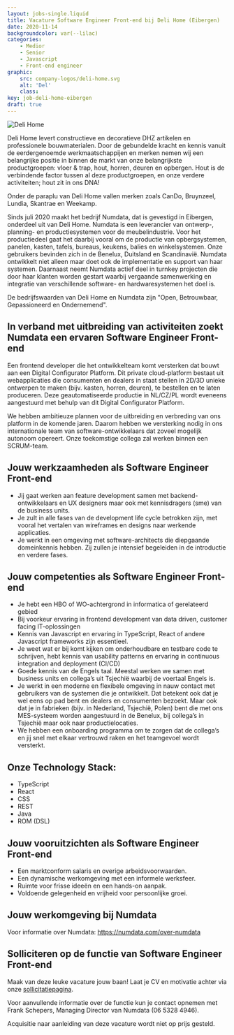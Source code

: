 ```yaml
---
layout: jobs-single.liquid
title: Vacature Software Engineer Front-end bij Deli Home (Eibergen)
date: 2020-11-14
backgroundcolor: var(--lilac)
categories:
    - Medior
    - Senior
    - Javascript
    - Front-end engineer
graphic:
    src: company-logos/deli-home.svg
    alt: 'Del'
    class:
key: job-deli-home-eibergen
draft: true
---
```


![[Deli Home](https://deli-home.com/)](/_img/werkgevers/deli-home.svg)

Deli Home levert constructieve en decoratieve DHZ artikelen en professionele bouwmaterialen. Door de gebundelde kracht en kennis vanuit de eerdergenoemde werkmaatschappijen en merken nemen wij een belangrijke positie in binnen de markt van onze belangrijkste productgroepen: vloer & trap, hout, horren, deuren en opbergen. Hout is de verbindende factor tussen al deze productgroepen, en onze verdere activiteiten; hout zit in ons DNA!

Onder de paraplu van Deli Home vallen merken zoals CanDo, Bruynzeel, Lundia, Skantrae en Weekamp.

Sinds juli 2020 maakt het bedrijf Numdata, dat is gevestigd in Eibergen, onderdeel uit van Deli Home. Numdata is een leverancier van ontwerp-, planning- en productiesystemen voor de meubelindustrie. Voor het productiedeel gaat het daarbij vooral om de productie van opbergsystemen, panelen, kasten, tafels, bureaus, keukens, balies en winkelsystemen. Onze gebruikers bevinden zich in de Benelux, Duitsland en Scandinavië. Numdata ontwikkelt niet alleen maar doet ook de implementatie en support van haar systemen. Daarnaast neemt Numdata actief deel in turnkey projecten die door haar klanten worden gestart waarbij vergaande samenwerking en integratie van verschillende software- en hardwaresystemen het doel is.

De bedrijfswaarden van Deli Home en Numdata zijn "Open, Betrouwbaar, Gepassioneerd en Ondernemend".

## In verband met uitbreiding van activiteiten zoekt Numdata een ervaren Software Engineer Front-end

Een frontend developer die het ontwikkelteam komt versterken dat bouwt aan een Digital Configurator Platform. Dit private cloud-platform bestaat uit webapplicaties die consumenten en dealers in staat stellen in 2D/3D unieke ontwerpen te maken (bijv. kasten, horren, deuren), te bestellen en te laten produceren. Deze geautomatiseerde productie in NL/CZ/PL wordt eveneens aangestuurd met behulp van dit Digital Configurator Platform.

We hebben ambitieuze plannen voor de uitbreiding en verbreding van ons platform in de komende jaren. Daarom hebben we versterking nodig in ons internationale team van software-ontwikkelaars dat zoveel mogelijk autonoom opereert. Onze toekomstige collega zal werken binnen een SCRUM-team.

## Jouw werkzaamheden als Software Engineer Front-end

-   Jij gaat werken aan feature development samen met backend-ontwikkelaars en UX designers maar ook met kennisdragers (sme) van de business units.
-   Je zult in alle fases van de development life cycle betrokken zijn, met vooral het vertalen van wireframes en designs naar werkende applicaties.
-   Je werkt in een omgeving met software-architects die diepgaande domeinkennis hebben. Zij zullen je intensief begeleiden in de introductie en verdere fases.

## Jouw competenties als Software Engineer Front-end

-   Je hebt een HBO of WO-achtergrond in informatica of gerelateerd gebied
-   Bij voorkeur ervaring in frontend development van data driven, customer facing IT-oplossingen
-   Kennis van Javascript en ervaring in TypeScript, React of andere Javascript frameworks zijn essentieel.
-   Je weet wat er bij komt kijken om onderhoudbare en testbare code te schrijven, hebt kennis van usability patterns en ervaring in continuous integration and deployment (CI/CD)
-   Goede kennis van de Engels taal. Meestal werken we samen met business units en collega’s uit Tsjechië waarbij de voertaal Engels is.
-   Je werkt in een moderne en flexibele omgeving in nauw contact met gebruikers van de systemen die je ontwikkelt. Dat betekent ook dat je wel eens op pad bent en dealers en consumenten bezoekt. Maar ook dat je in fabrieken (bijv. in Nederland, Tsjechië, Polen) bent die met ons MES-systeem worden aangestuurd in de Benelux, bij collega’s in Tsjechië maar ook naar productielocaties.
-   We hebben een onboarding programma om te zorgen dat de collega’s en jij snel met elkaar vertrouwd raken en het teamgevoel wordt versterkt.

## Onze Technology Stack:

-   TypeScript
-   React
-   CSS
-   REST
-   Java
-   ROM (DSL)

## Jouw vooruitzichten als Software Engineer Front-end

-   Een marktconform salaris en overige arbeidsvoorwaarden.
-   Een dynamische werkomgeving met een informele werksfeer.
-   Ruimte voor frisse ideeën en een hands-on aanpak.
-   Voldoende gelegenheid en vrijheid voor persoonlijke groei.

## Jouw werkomgeving bij Numdata

Voor informatie over Numdata: https://numdata.com/over-numdata

## Solliciteren op de functie van Software Engineer Front-end

Maak van deze leuke vacature jouw baan! Laat je CV en motivatie achter via onze [sollicitatiepagina](https://deli-home.inhroffice.com/nl/job/169374/apply?utm_source=fronteers&utm_medium=referral&utm_term=1406&utm_content=169374&utm_campaign=software-engineer-front-end).

Voor aanvullende informatie over de functie kun je contact opnemen met Frank Schepers, Managing Director van Numdata (06 5328 4946).

Acquisitie naar aanleiding van deze vacature wordt niet op prijs gesteld.
